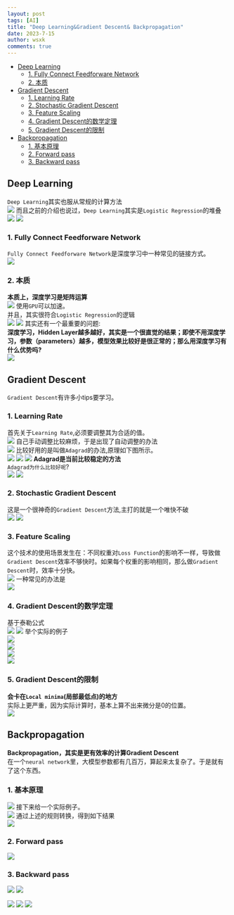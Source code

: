 ```yaml
---
layout: post
tags: [AI]
title: "Deep Learning&Gradient Descent& Backpropagation"
date: 2023-7-15
author: wsxk
comments: true
---
```


- [Deep Learning](#deep-learning)
  - [1. Fully Connect Feedforware Network](#1-fully-connect-feedforware-network)
  - [2. 本质](#2-本质)
- [Gradient Descent](#gradient-descent)
  - [1. Learning Rate](#1-learning-rate)
  - [2. Stochastic Gradient Descent](#2-stochastic-gradient-descent)
  - [3. Feature Scaling](#3-feature-scaling)
  - [4. Gradient Descent的数学定理](#4-gradient-descent的数学定理)
  - [5. Gradient Descent的限制](#5-gradient-descent的限制)
- [Backpropagation](#backpropagation)
  - [1. 基本原理](#1-基本原理)
  - [2. Forward pass](#2-forward-pass)
  - [3. Backward pass](#3-backward-pass)


## Deep Learning<br>
`Deep Learning`其实也服从常规的计算方法<br>
![](https://raw.githubusercontent.com/wsxk/wsxk_pictures/main/2023-7-6/20230712123244.png)
而且之前的介绍也说过，`Deep Learning`其实是`Logistic Regression`的堆叠<br>
![](https://raw.githubusercontent.com/wsxk/wsxk_pictures/main/2023-7-6/20230712123801.png)
![](https://raw.githubusercontent.com/wsxk/wsxk_pictures/main/2023-7-6/20230712123837.png)
### 1. Fully Connect Feedforware Network<br>
`Fully Connect Feedforware Network`是深度学习中一种常见的链接方式。<br>
![](https://raw.githubusercontent.com/wsxk/wsxk_pictures/main/2023-7-6/20230712124031.png)

### 2. 本质<br>
**本质上，深度学习是矩阵运算**<br>
![](https://raw.githubusercontent.com/wsxk/wsxk_pictures/main/2023-7-6/20230712124226.png)
使用`GPU`可以加速。<br>
并且，其实很符合`Logistic Regression`的逻辑<br>
![](https://raw.githubusercontent.com/wsxk/wsxk_pictures/main/2023-7-6/20230712124309.png)
![](https://raw.githubusercontent.com/wsxk/wsxk_pictures/main/2023-7-6/20230712124533.png)
其实还有一个最重要的问题:<br>
**深度学习，Hidden Layer越多越好，其实是一个很直觉的结果；即使不用深度学习，参数（parameters）越多，模型效果比较好是很正常的；那么用深度学习有什么优势吗?**<br>
![](https://raw.githubusercontent.com/wsxk/wsxk_pictures/main/2023-7-6/20230712124802.png)

## Gradient Descent<br>
`Gradient Descent`有许多小tips要学习。<br>
### 1. Learning Rate<br>
首先关于`Learning Rate`,必须要调整其为合适的值。<br>
![](https://raw.githubusercontent.com/wsxk/wsxk_pictures/main/2023-7-6/20230713075511.png)
自己手动调整比较麻烦，于是出现了自动调整的办法<br>
![](https://raw.githubusercontent.com/wsxk/wsxk_pictures/main/2023-7-6/20230713075834.png)
比较好用的是叫做`Adagrad`的办法,原理如下图所示。<br>
![](https://raw.githubusercontent.com/wsxk/wsxk_pictures/main/2023-7-6/20230713080208.png)
![](https://raw.githubusercontent.com/wsxk/wsxk_pictures/main/2023-7-6/20230713080523.png)
![](https://raw.githubusercontent.com/wsxk/wsxk_pictures/main/2023-7-6/20230713080618.png)
**Adagrad是当前比较稳定的方法**<br>
`Adagrad为什么比较好呢`?<br>
![](https://raw.githubusercontent.com/wsxk/wsxk_pictures/main/2023-7-6/20230713082003.png)
![](https://raw.githubusercontent.com/wsxk/wsxk_pictures/main/2023-7-6/20230713082410.png)

### 2. Stochastic Gradient Descent<br>
这是一个很神奇的`Gradient Descent`方法,主打的就是一个唯快不破<br>
![](https://raw.githubusercontent.com/wsxk/wsxk_pictures/main/2023-7-6/20230713082906.png)
![](https://raw.githubusercontent.com/wsxk/wsxk_pictures/main/2023-7-6/20230713094442.png)

### 3. Feature Scaling<br>
这个技术的使用场景发生在：不同权重对`Loss Function`的影响不一样，导致做`Gradient Descent`效率不够快时。如果每个权重的影响相同，那么做`Gradient Descent`时，效率十分快。<br>
![](https://raw.githubusercontent.com/wsxk/wsxk_pictures/main/2023-7-6/20230713100830.png)
一种常见的办法是<br>
![](https://raw.githubusercontent.com/wsxk/wsxk_pictures/main/2023-7-6/20230713101512.png)

### 4. Gradient Descent的数学定理<br>
基于泰勒公式<br>
![](https://raw.githubusercontent.com/wsxk/wsxk_pictures/main/2023-7-6/20230713102615.png)
![](https://raw.githubusercontent.com/wsxk/wsxk_pictures/main/2023-7-6/20230713103015.png)
举个实际的例子<br>
![](https://raw.githubusercontent.com/wsxk/wsxk_pictures/main/2023-7-6/20230713104139.png)<br>
![](https://raw.githubusercontent.com/wsxk/wsxk_pictures/main/2023-7-6/20230713104235.png)<br>
![](https://raw.githubusercontent.com/wsxk/wsxk_pictures/main/2023-7-6/20230713104322.png)<br>
![](https://raw.githubusercontent.com/wsxk/wsxk_pictures/main/2023-7-6/20230713103947.png)<br>

### 5. Gradient Descent的限制<br>
**会卡在`Local minima`(局部最低点)的地方**<br>
实际上更严重，因为实际计算时，基本上算不出来微分是0的位置。<br>
![](https://raw.githubusercontent.com/wsxk/wsxk_pictures/main/2023-7-6/20230713104743.png)

## Backpropagation<br>
**Backpropagation，其实是更有效率的计算Gradient Descent**<br>
在一个`neural network`里，大模型参数都有几百万，算起来太复杂了。于是就有了这个东西。<br>
### 1. 基本原理<br>
![](https://raw.githubusercontent.com/wsxk/wsxk_pictures/main/2023-7-6/%E5%B1%8F%E5%B9%95%E6%88%AA%E5%9B%BE%202023-07-14%20125729.png)
接下来给一个实际例子。<br>
![](https://raw.githubusercontent.com/wsxk/wsxk_pictures/main/2023-7-6/%E5%B1%8F%E5%B9%95%E6%88%AA%E5%9B%BE%202023-07-14%20130215.png)
通过上述的规则转换，得到如下结果<br>
![](https://raw.githubusercontent.com/wsxk/wsxk_pictures/main/2023-7-6/%E5%B1%8F%E5%B9%95%E6%88%AA%E5%9B%BE%202023-07-14%20130533.png)
### 2. Forward pass<br>
![](https://raw.githubusercontent.com/wsxk/wsxk_pictures/main/2023-7-6/%E5%B1%8F%E5%B9%95%E6%88%AA%E5%9B%BE%202023-07-14%20130639.png)

### 3. Backward pass<br>
![](https://raw.githubusercontent.com/wsxk/wsxk_pictures/main/2023-7-6/%E5%B1%8F%E5%B9%95%E6%88%AA%E5%9B%BE%202023-07-14%20131612.png)
![](https://raw.githubusercontent.com/wsxk/wsxk_pictures/main/2023-7-6/20230714141223.png)

![](https://raw.githubusercontent.com/wsxk/wsxk_pictures/main/2023-7-6/20230714141252.png)
![](https://raw.githubusercontent.com/wsxk/wsxk_pictures/main/2023-7-6/%E5%B1%8F%E5%B9%95%E6%88%AA%E5%9B%BE%202023-07-14%20131701.png)
![](https://raw.githubusercontent.com/wsxk/wsxk_pictures/main/2023-7-6/20230714141054.png)
